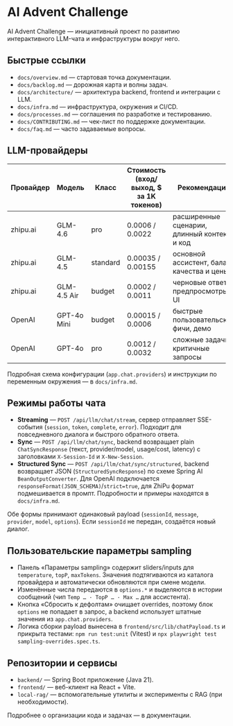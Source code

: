 # AI Advent Challenge

AI Advent Challenge — инициативный проект по развитию интерактивного LLM-чата и инфраструктуры вокруг него.

## Быстрые ссылки
- `docs/overview.md` — стартовая точка документации.
- `docs/backlog.md` — дорожная карта и волны задач.
- `docs/architecture/` — архитектура backend, frontend и интеграции с LLM.
- `docs/infra.md` — инфраструктура, окружения и CI/CD.
- `docs/processes.md` — соглашения по разработке и тестированию.
- `docs/CONTRIBUTING.md` — чек-лист по поддержке документации.
- `docs/faq.md` — часто задаваемые вопросы.

## LLM-провайдеры

| Провайдер  | Модель        | Класс    | Стоимость (вход/выход, $ за 1K токенов) | Рекомендации |
|------------|---------------|----------|------------------------------------------|--------------|
| zhipu.ai   | GLM-4.6       | pro      | 0.0006 / 0.0022                          | расширенные сценарии, длинный контекст и код |
| zhipu.ai   | GLM-4.5       | standard | 0.00035 / 0.00155                        | основной ассистент, баланс качества и цены |
| zhipu.ai   | GLM-4.5 Air   | budget   | 0.0002 / 0.0011                          | черновые ответы, предпросмотры UI |
| OpenAI     | GPT-4o Mini   | budget   | 0.00015 / 0.0006                         | быстрые пользовательские фичи, демо |
| OpenAI     | GPT-4o        | pro      | 0.0012 / 0.0032                          | сложные задачи, критичные запросы |

Подробная схема конфигурации (`app.chat.providers`) и инструкции по переменным окружения — в `docs/infra.md`.

## Режимы работы чата

- **Streaming** — `POST /api/llm/chat/stream`, сервер отправляет SSE-события (`session`, `token`, `complete`, `error`). Подходит для повседневного диалога и быстрого обратного ответа.
- **Sync** — `POST /api/llm/chat/sync`, backend возвращает plain `ChatSyncResponse` (текст, provider/model, usage/cost, latency) с заголовками `X-Session-Id` и `X-New-Session`.
- **Structured Sync** — `POST /api/llm/chat/sync/structured`, backend возвращает JSON (`StructuredSyncResponse`) по схеме Spring AI `BeanOutputConverter`. Для OpenAI подключается `responseFormat(JSON_SCHEMA)`/`strict=true`, для ZhiPu формат подмешивается в промпт. Подробности и примеры находятся в `docs/infra.md`.

Обе формы принимают одинаковый payload (`sessionId`, `message`, `provider`, `model`, `options`). Если `sessionId` не передан, создаётся новый диалог.

## Пользовательские параметры sampling

- Панель «Параметры sampling» содержит sliders/inputs для `temperature`, `topP`, `maxTokens`. Значения подтягиваются из каталога провайдера и автоматически обновляются при смене модели.
- Изменённые числа передаются в `options.*` и выделяются в истории сообщений (чип `Temp … · TopP … · Max …` для ассистента).
- Кнопка «Сбросить к дефолтам» очищает overrides, поэтому блок `options` не попадает в запрос, а backend использует штатные значения из `app.chat.providers`.
- Логика сборки payload вынесена в `frontend/src/lib/chatPayload.ts` и прикрыта тестами: `npm run test:unit` (Vitest) и `npx playwright test sampling-overrides.spec.ts`.

## Репозитории и сервисы
- `backend/` — Spring Boot приложение (Java 21).
- `frontend/` — веб-клиент на React + Vite.
- `local-rag/` — вспомогательные утилиты и эксперименты с RAG (при необходимости).

Подробнее о организации кода и задачах — в документации.
